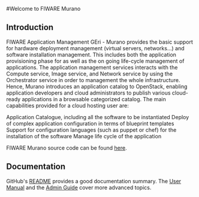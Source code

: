 #<a name="top"></a>Welcome to FIWARE Murano

## Introduction

FIWARE Application Management GEri - Murano provides the basic support for hardware deployment
management (virtual servers, networks...) and software installation management.
This includes both the application provisioning phase for as well as the on going
life-cycle management of applications. The application management services interacts with
the Compute service, Image service, and Network service by using the Orchestrator service
in order to management the whole infrastructure. Hence, Murano introduces an application catalog
to OpenStack, enabling application developers and cloud administrators to publish various
cloud-ready applications in a browsable categorized catalog. The main capabilities provided
for a cloud hosting user are:

Application Catalogue, including all the software to be instantiated
Deploy of complex application configuration in terms of blueprint templates
Support for configuration languages (such as puppet or chef) for the installation of the software
Manage life cycle of the application

FIWARE Murano source code can be found [here](https://github.com/telefonicaid/fiware-murano.git).


## Documentation

GitHub's [README](https://github.com/telefonicaid/fiware-murano/blob/master/README.rst) provides a good documentation summary.
The [User Manual](user/index.md) and the [Admin Guide](admin/index.md) cover more advanced topics.

